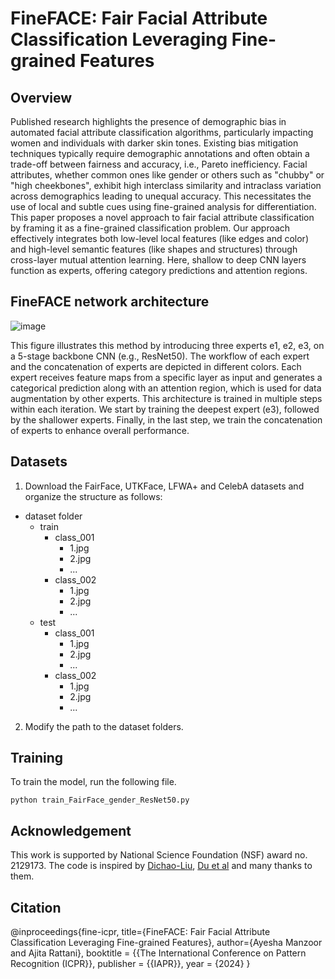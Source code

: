 # FineFACE: Fair Facial Attribute Classification Leveraging Fine-grained Features

## Overview

Published research highlights the presence of demographic bias in automated facial attribute classification algorithms, particularly impacting women and individuals with darker skin tones. Existing bias mitigation techniques typically require demographic annotations and often obtain a trade-off between fairness and accuracy, i.e., Pareto inefficiency. Facial attributes, whether common ones like gender or others such as "chubby" or "high cheekbones", exhibit high interclass similarity and intraclass variation across demographics leading to unequal accuracy. This necessitates the use of local and subtle cues using fine-grained analysis for differentiation.  This paper proposes a novel approach to fair facial attribute classification by framing it as a fine-grained classification problem. Our approach effectively integrates both low-level local features (like edges and color) and high-level semantic features (like shapes and structures) through cross-layer mutual attention learning. Here, shallow to deep CNN layers function as experts, offering category predictions and attention regions.

## FineFACE network architecture
![image](https://github.com/user-attachments/assets/6b11d3d4-c876-411e-b89d-33bffe5a7545)

This figure illustrates this method by introducing three experts e1, e2, e3, on a 5-stage backbone CNN (e.g., ResNet50). The workflow of each expert and the concatenation of experts are depicted in different colors. Each expert receives feature maps from a specific layer as input and generates a categorical prediction along with an attention region, which is used for data augmentation by other experts. This architecture is trained in multiple steps within each iteration. We start by training the deepest expert (e3), followed by the shallower experts. Finally, in the last step, we train the concatenation of experts to enhance overall performance.

## Datasets

1. Download the FairFace, UTKFace, LFWA+ and CelebA datasets and organize the structure as follows:

- dataset folder
  - train
    - class_001
      - 1.jpg
      - 2.jpg
      - ...
    - class_002
      - 1.jpg
      - 2.jpg
      - ...
  - test
    - class_001
      - 1.jpg
      - 2.jpg
      - ...
    - class_002
      - 1.jpg
      - 2.jpg
      - ...
2. Modify the path to the dataset folders.

## Training

To train the model, run the following file.

```
python train_FairFace_gender_ResNet50.py

```

## Acknowledgement

This work is supported by National Science Foundation (NSF) award no. 2129173. The code is inspired by [Dichao-Liu](https://github.com/Dichao-Liu/CMAL), [Du et al](https://github.com/PRIS-CV/PMG-Progressive-Multi-Granularity-Training) and many thanks to them.

## Citation

@inproceedings{fine-icpr,
  title={FineFACE: Fair Facial Attribute Classification Leveraging Fine-grained Features},
  author={Ayesha Manzoor and Ajita Rattani},
  booktitle    = {{The International Conference on Pattern Recognition (ICPR}},
  publisher    = {{IAPR}},
  year         = {2024}
}

   
   
